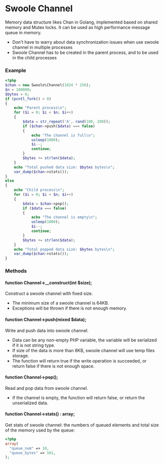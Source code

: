 # Swoole Channel

Memory data structure likes Chan in Golang, implemented based on shared memory and Mutex locks. It can be used as high performance message queue in memory. 

* Don't have to warry about data synchronization issues when use swoole channel in multiple processes
* Swoole Channel has to be created in the parent process, and to be used in the child processes

### Example

``` php
<?php
$chan = new Swoole\Channel(1024 * 256);
$n = 100000;
$bytes = 0;
if (pcntl_fork() > 0)
{
    echo "Parent process\n";
    for ($i = 0; $i < $n; $i++)
    {
        $data = str_repeat('A', rand(100, 200));
        if ($chan->push($data) === false)
        {
            echo "The channel is full\n";
            usleep(1000);
            $i--;
            continue;
        }
        $bytes += strlen($data);
    }
    echo "Total pushed data size: $bytes bytes\n";
    var_dump($chan->stats());
}
else
{
    echo "Child process\n";
    for ($i = 0; $i < $n; $i++)
    {
        $data = $chan->pop();
        if ($data === false)
        {
            echo "The channel is empty\n";
            usleep(1000);
            $i--;
            continue;
        }
        $bytes += strlen($data);
    }
    echo "Total popped data size: $bytes bytes\n";
    var_dump($chan->stats());
}
```

### Methods

#### function Channel->__construct(int $size);

Construct a swoole channel with fixed size.

* The minimum size of a swoole channel is 64KB.
* Exceptions will be thrown if there is not enough memory.

#### function Channel->push(mixed $data);

Write and push data into swoole channel.

* Data can be any non-empty PHP variable, the variable will be serialized if it is not string type.
* If size of the data is more than 8KB, swoole channel will use temp files storage.
* The function will return true if the write operation is succeeded, or return false if there is not enough space.

#### function Channel->pop();

Read and pop data from swoole channel.

* If the channel is empty, the function will return false, or return the unserialized data.

#### function Channel->stats() : array;

Get stats of swoole channel: the numbers of queued elements and total size of the memory used by the queue:

```php
<?php
array(
  "queue_num" => 10,
  "queue_bytes" => 161,
);
```
